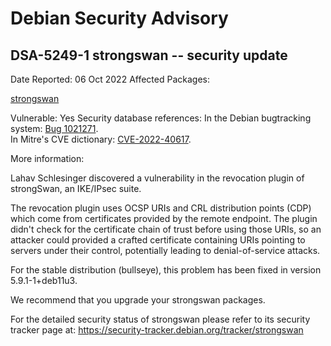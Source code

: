 
Debian Security Advisory
========================


DSA-5249-1 strongswan -- security update
----------------------------------------



Date Reported:
06 Oct 2022
Affected Packages:

[strongswan](https://packages.debian.org/src:strongswan)

Vulnerable:
Yes
Security database references:
In the Debian bugtracking system: [Bug 1021271](https://bugs.debian.org/cgi-bin/bugreport.cgi?bug=1021271).  
In Mitre's CVE dictionary: [CVE-2022-40617](https://security-tracker.debian.org/tracker/CVE-2022-40617).  

More information:

Lahav Schlesinger discovered a vulnerability in the revocation plugin of
strongSwan, an IKE/IPsec suite.


The revocation plugin uses OCSP URIs and CRL distribution points (CDP) which
come from certificates provided by the remote endpoint. The plugin didn't check
for the certificate chain of trust before using those URIs, so an attacker
could provided a crafted certificate containing URIs pointing to servers under
their control, potentially leading to denial-of-service attacks.


For the stable distribution (bullseye), this problem has been fixed in
version 5.9.1-1+deb11u3.


We recommend that you upgrade your strongswan packages.


For the detailed security status of strongswan please refer to
its security tracker page at:
<https://security-tracker.debian.org/tracker/strongswan>





